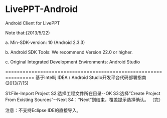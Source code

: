 LivePPT-Android
==========================

Android Client for LivePPT

Note that:(2013/5/22)

a. Min-SDK-version: 10 (Android 2.3.3)

b. Android SDK Tools: We recommend Version 22.0 or higher.

c. Original Integrated Development Environments: Android Studio



================================================================
基于Intellij IDEA / Android Studio开发平台代码部署指南(2013/7/15)

S1:File-Import Project
S2:选择工程文件所在目录--OK
S3:选择“Create Project From Existing Sources”--Next
S4：“Next”到结束，覆盖提示选择确认。
（完）

注意：不支持Eclipse IDE的直接导入。






                                                     
 

